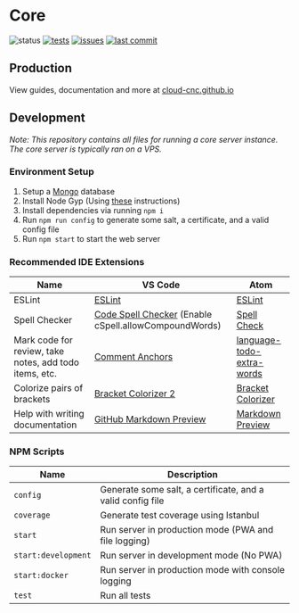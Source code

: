 # Core
![status](https://img.shields.io/badge/status-under%20development-yellow)
[![tests](https://img.shields.io/github/workflow/status/Cloud-CNC/core/Tests)](https://github.com/Cloud-CNC/core/actions)
[![issues](https://img.shields.io/github/issues/Cloud-CNC/core)](https://github.com/Cloud-CNC/core/issues)
[![last commit](https://img.shields.io/github/last-commit/Cloud-CNC/core)](https://github.com/Cloud-CNC/core/commits/master)

## Production

View guides, documentation and more at [cloud-cnc.github.io](https://cloud-cnc.github.io)

## Development

*Note: This repository contains all files for running a core server instance. The core server is typically ran on a VPS.*

### Environment Setup
1. Setup a [Mongo](https://www.mongodb.com) database
2. Install Node Gyp (Using [these](https://github.com/nodejs/node-gyp#installation) instructions)
3. Install dependencies via running `npm i`
4. Run `npm run config` to generate some salt, a certificate, and a valid config file
7. Run `npm start` to start the web server

### Recommended IDE Extensions
Name | VS Code | Atom
--- | --- | ---
ESLint | [ESLint](https://marketplace.visualstudio.com/items?itemName=dbaeumer.vscode-eslint) | [ESLint](https://atom.io/packages/eslint)
Spell Checker | [Code Spell Checker](https://marketplace.visualstudio.com/items?itemName=streetsidesoftware.code-spell-checker) (Enable cSpell.allowCompoundWords) | [Spell Check](https://atom.io/packages/spell-check)
Mark code for review, take notes, add todo items, etc. | [Comment Anchors](https://marketplace.visualstudio.com/items?itemName=ExodiusStudios.comment-anchors) | [language-todo-extra-words](https://atom.io/packages/language-todo-extra-words)
Colorize pairs of brackets | [Bracket Colorizer 2](https://marketplace.visualstudio.com/items?itemName=CoenraadS.bracket-pair-colorizer-2) | [Bracket Colorizer](https://atom.io/packages/bracket-colorizer)
Help with writing documentation | [GitHub Markdown Preview](https://marketplace.visualstudio.com/items?itemName=bierner.github-markdown-preview) | [Markdown Preview](https://atom.io/packages/markdown-preview)

### NPM Scripts
Name | Description
--- | ---
`config` | Generate some salt, a certificate, and a valid config file
`coverage` | Generate test coverage using Istanbul
`start` | Run server in production mode (PWA and file logging)
`start:development` | Run server in development mode (No PWA)
`start:docker` | Run server in production mode with console logging
`test` | Run all tests